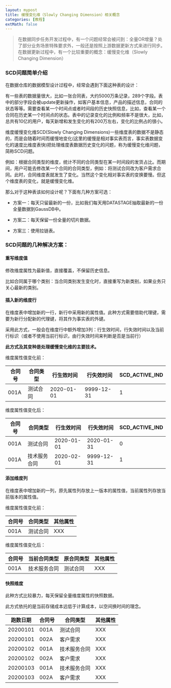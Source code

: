 ```yaml
---
layout: mypost
title: 缓慢变化维（Slowly Changing Dimension）相关概念
categories: [教程]
extMath: false
---
```



>在数据同步任务开发过程中，有一个问题经常会被问到：全量OR增量？处了部分业务场景特殊要求外，一般还是按照上游数据更新方式来进行同步。在数据更新过程中，有一个比较重要的概念：缓慢变化维（Slowly Changing Dimension）

### SCD问题简单介绍

在数据仓库的数据模型设计过程中，经常会遇到下面这种表的设计：

有一些表的数据量很大，比如一张合同表，大约5000万条记录，289个字段。表中的部分字段会被update更新操作，如客户基本信息，产品的描述信息，合同的状态等等。需要查看某一个时间点或者时间段的历史快照信息，比如，查看某一个合同在历史某一个时间点的状态。表中的记录变化的比例和频率不是很大，比如，总共有10亿的用户，每天新增和发生变化的有200万左右，变化的比例占的很小。

维度缓慢变化维SCD(Slowly Changing Dimensions)一些维度表的数据不是静态的，而是会随着时间而缓慢地变化(这里的缓慢是相对事实表而言，事实表数据变化的速度比维度表快)把处理维度表数据历史变化的问题，称为缓慢变化维问题，简称SCD问题。

例如：根据合同类型的维度，统计不同的合同类型在某一时间段的发货占比。而期间，用户可能去修改某一个合同的合同类型，例如：将测试合同改为客户需求合同。此时，合同维度表就发生了变化。当然这个变化相对事实表的变换要慢。但这个维度表的变化，就是缓慢变化维。

那么对于这种表该如何设计呢？下面有几种方案可选：

- 方案一：每天只留最新的一份，比如我们每天用DATASTAGE抽取最新的一份全量数据到GaussDB中。

- 方案二：每天保留一份全量的切片数据。

- 方案三：使用拉链表。

### SCD问题的几种解决方案：

#### 重写维度值

修改维度属性为最新值，直接覆盖，不保留历史信息。

比如合同属于哪个类别：当合同类别发生变化时，直接重写为新类别，如果业务只关心最新的类别。

#### 插入新的维度行

在维度表中增加新的一行，新行中采用新的属性值。此种方式需要借助代理键，需要为新行分配新的代理键，将其作为事实表的外键。

采用此方式，一般会在维度行中额外增加3列：行生效时间，行失效时间以及当前行标识（或者不使用当前行标识，由行失效时间来判断是否是当前行）

**此方式及其变种是处理缓慢变化维的主要技术。**

维度属性值变化前：

| 合同号         | 合同类型 | 行生效时间 | 行失效时间 | SCD_ACTIVE_IND |
| -------------- | -------- | ---------- | ---------- | -------------- |
| 001A | 测试合同 | 2020-01-01 | 9999-12-31 | 1              |

维度属性值变化后：

| 合同号         | 合同类型     | 行生效时间 | 行失效时间 | SCD_ACTIVE_IND |
| -------------- | ------------ | ---------- | ---------- | -------------- |
| 001A | 测试合同     | 2020-01-01 | 2020-01-31 | 0              |
| 001A | 技术服务合同 | 2020-02-01 | 9999-12-31 | 1              |

#### 添加维度列

在维度表中增加新的一列，原先属性列存放上一版本的属性值，当前属性列存放当前版本的属性值。

维度属性值变化前：

| 合同号         | 合同类型 | 其他属性 |
| -------------- | -------- | -------- |
| 001A | 测试合同 | XXX      |

维度属性值变化后：

| 合同号         | 当前合同类型 | 原合同类型 | 其他属性 |
| -------------- | ------------ | ---------- | -------- |
| 001A | 技术服务合同 | 测试合同   | XXX      |

#### 快照维度

此种方式比较暴力，每天保留全量维度属性的快照数据。

此方式依托的是当前存储成本远低于计算成本，以空间换时间的理念。

| 跑数日期 | 合同号           | 合同类型     | 其他属性 |
| -------- | ---------------- | ------------ | -------- |
| 20200101 | 001A   | 测试合同     | XXX      |
| 20200101 | 002A | 客户需求     | XXX      |
| 20200102 | 001A   | 技术服务合同 | XXX      |
| 20200102 | 002A | 客户需求     | XXX      |
| 20200103 | 001A   | 技术服务合同 | XXX      |
| 20200103 | 002A | 客户需求     | XXX      |

